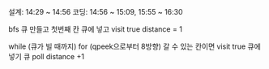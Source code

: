 설계: 14:29 ~ 14:56
코딩: 14:56 ~ 15:09, 15:55 ~ 16:30

bfs
큐 만들고
첫번째 칸 큐에 넣고
visit true
distance = 1

while (큐가 빌 때까지)
    for (qpeek으로부터 8방향)
        갈 수 있는 칸이면
	visit true
	큐에 넣기
    큐 poll
    distance +1